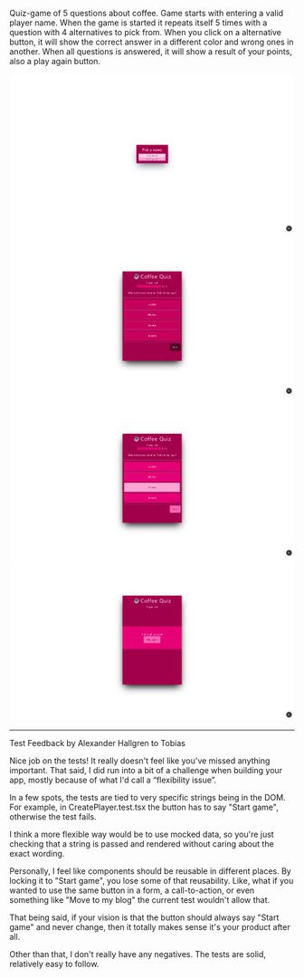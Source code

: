 Quiz-game of 5 questions about coffee.
Game starts with entering a valid player name.
When the game is started it repeats itself 5 times with a question with 4 alternatives to pick from.
When you click on a alternative button, it will show the correct answer in a different color and wrong ones in another.
When all questions is answered, it will show a result of your points, also a play again button.

![Quiz Screenshot 1](public/ss-1.png?raw=true)
![Quiz Screenshot 2](public/ss-2.png?raw=true)
![Quiz Screenshot 3](public/ss-3.png?raw=true)
![Quiz Screenshot 4](public/ss-4.png?raw=true)

_______________________________________________________

Test Feedback by Alexander Hallgren to Tobias

Nice job on the tests! It really doesn't feel like you've missed anything important.
That said, I did run into a bit of a challenge when building your app, mostly because of what I'd call a “flexibility issue”.

In a few spots, the tests are tied to very specific strings being in the DOM.
For example, in CreatePlayer.test.tsx the button has to say "Start game", otherwise the test fails.

I think a more flexible way would be to use mocked data, so you're just checking that a string is passed and rendered without caring about the exact wording.

Personally, I feel like components should be reusable in different places. By locking it to "Start game", you lose some of that reusability.
Like, what if you wanted to use the same button in a form, a call-to-action, or even something like "Move to my blog" the current test wouldn't allow that.

That being said, if your vision is that the button should always say "Start game" and never change, then it totally makes sense it's your product after all.

Other than that, I don't really have any negatives. 
The tests are solid, relatively easy to follow.